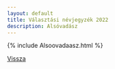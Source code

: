 ```yaml
---
layout: default
title: Választási névjegyzék 2022
description: Alsóvadász
---
```


{% include Alsoovadaasz.html %}

[Vissza](./)